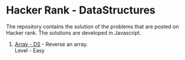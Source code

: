 # Hacker Rank - DataStructures

The repository contains the solution of the problems that are posted on Hacker rank. The solutions are developed in Javascript.

1. [Array - DS](https://github.com/Namratasanger/HackerRank-DataStructures/blob/master/Array-DS.js) - Reverse an array. <br/>
    Level - Easy
